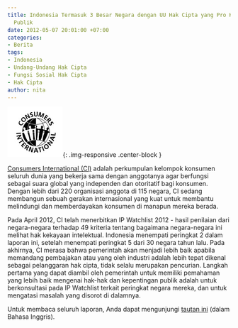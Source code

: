 ```yaml
---
title: Indonesia Termasuk 3 Besar Negara dengan UU Hak Cipta yang Pro Kepentingan
  Publik
date: 2012-05-07 20:01:00 +07:00
categories:
- Berita
tags:
- Indonesia
- Undang-Undang Hak Cipta
- Fungsi Sosial Hak Cipta
- Hak Cipta
author: nita
---
```


![logo.jpg](/uploads/logo.jpg){: .img-responsive .center-block }

[Consumers International (CI)](http://www.consumersinternational.org/who-we-are/about-us) adalah perkumpulan kelompok konsumen seluruh dunia yang bekerja sama dengan anggotanya agar berfungsi sebagai suara global yang independen dan otoritatif bagi konsumen. Dengan lebih dari 220 organisasi anggota di 115 negara, CI sedang membangun sebuah gerakan internasional yang kuat untuk membantu melindungi dan memberdayakan konsumen di manapun mereka berada.

Pada April 2012, CI telah menerbitkan IP Watchlist 2012 - hasil penilaian dari negara-negara terhadap 49 kriteria tentang bagaimana negara-negara ini melihat hak kekayaan intelektual. Indonesia menempati peringkat 2 dalam laporan ini, setelah menempati peringkat 5 dari 30 negara tahun lalu. Pada akhirnya, CI merasa bahwa pemerintah akan menjadi lebih baik apabila memandang pembajakan atau yang oleh industri adalah lebih tepat dikenal sebagai pelanggaran hak cipta, tidak selalu merupakan pencurian. Langkah pertama yang dapat diambil oleh pemerintah untuk memiliki pemahaman yang lebih baik mengenai hak-hak dan kepentingan publik adalah untuk berkonsultasi pada IP Watchlist terkait peringkat negara mereka, dan untuk mengatasi masalah yang disorot di dalamnya.

Untuk membaca seluruh laporan, Anda dapat mengunjungi [tautan ini](http://www.consumersinternational.org/media/947282/ipwatchlist-2012-eng-web2-1.pdf) (dalam Bahasa Inggris).